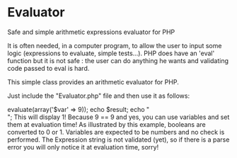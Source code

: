Evaluator
=========

Safe and simple arithmetic expressions evaluator for PHP

It is often needed, in a computer program, to allow the user to input some logic (expressions to evaluate, simple tests...).
PHP does have an 'eval' function but it is not safe : the user can do anything he wants and validating code passed to eval is hard.

This simple class provides an arithmetic evaluator for PHP.

Just include the "Evaluator.php" file and then use it as follows:

<?php
include_once 'Evaluator.php';

$ev = new Evaluator('(2*2+3)/7 + 8 == $var');
$result = $ev->evaluate(array('$var' => 9));
echo $result;
echo "<BR/>";

This will display 1! Because 9 == 9 and yes, you can use variables and set them at evaluation time!
As illustrated by this example, booleans are converted to 0 or 1.

Variables are expected to be numbers and no check is performed. The Expression string is not validated (yet), so if there is a parse error you will only notice it at evaluation time, sorry!
